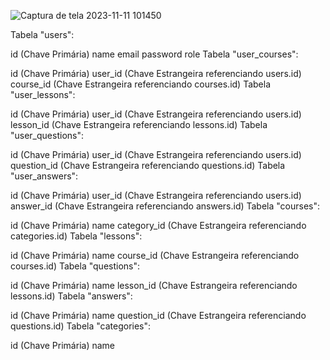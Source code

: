 ![Captura de tela 2023-11-11 101450](https://github.com/Mateusnasciment/sqlc.go/assets/106212780/283dea05-1ad8-4e3c-8eb5-24db8c3d6b14)



Tabela "users":

id (Chave Primária)
name
email
password
role
Tabela "user_courses":

id (Chave Primária)
user_id (Chave Estrangeira referenciando users.id)
course_id (Chave Estrangeira referenciando courses.id)
Tabela "user_lessons":

id (Chave Primária)
user_id (Chave Estrangeira referenciando users.id)
lesson_id (Chave Estrangeira referenciando lessons.id)
Tabela "user_questions":

id (Chave Primária)
user_id (Chave Estrangeira referenciando users.id)
question_id (Chave Estrangeira referenciando questions.id)
Tabela "user_answers":

id (Chave Primária)
user_id (Chave Estrangeira referenciando users.id)
answer_id (Chave Estrangeira referenciando answers.id)
Tabela "courses":

id (Chave Primária)
name
category_id (Chave Estrangeira referenciando categories.id)
Tabela "lessons":

id (Chave Primária)
name
course_id (Chave Estrangeira referenciando courses.id)
Tabela "questions":

id (Chave Primária)
name
lesson_id (Chave Estrangeira referenciando lessons.id)
Tabela "answers":

id (Chave Primária)
name
question_id (Chave Estrangeira referenciando questions.id)
Tabela "categories":

id (Chave Primária)
name

